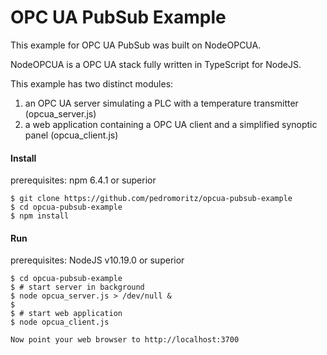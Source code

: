 OPC UA PubSub Example
=====================

This example for OPC UA PubSub was built on NodeOPCUA.

NodeOPCUA is a OPC UA stack fully written in TypeScript for NodeJS.

This example has two distinct modules:

1) an OPC UA server simulating a PLC with a temperature transmitter (opcua_server.js)
2) a web application containing a OPC UA client and a simplified synoptic panel (opcua_client.js)

#### Install

prerequisites: npm 6.4.1 or superior

    $ git clone https://github.com/pedromoritz/opcua-pubsub-example
    $ cd opcua-pubsub-example
    $ npm install

#### Run

prerequisites: NodeJS v10.19.0 or superior

    $ cd opcua-pubsub-example
    $ # start server in background
    $ node opcua_server.js > /dev/null &
    $
    $ # start web application
    $ node opcua_client.js
    
    Now point your web browser to http://localhost:3700
